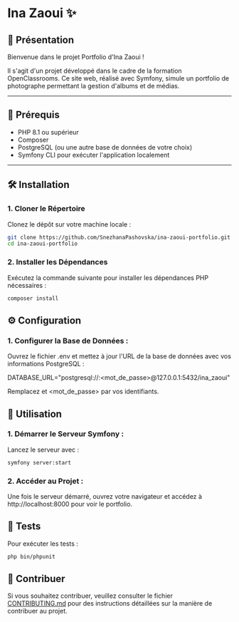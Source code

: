 # Ina Zaoui ✨

## 📌 Présentation
Bienvenue dans le projet Portfolio d'Ina Zaoui !

Il s'agit d'un projet développé dans le cadre de la formation OpenClassrooms. Ce site web, réalisé avec Symfony, simule un portfolio de photographe permettant la gestion d'albums et de médias.

---

## 🚀 Prérequis

- PHP 8.1 ou supérieur
- Composer
- PostgreSQL (ou une autre base de données de votre choix)
- Symfony CLI pour exécuter l'application localement

---

## 🛠️ Installation

### 1. Cloner le Répertoire

Clonez le dépôt sur votre machine locale :

```bash
git clone https://github.com/SnezhanaPashovska/ina-zaoui-portfolio.git
cd ina-zaoui-portfolio
```

### 2. Installer les Dépendances

Exécutez la commande suivante pour installer les dépendances PHP nécessaires :

```bash
composer install
```

## ⚙️ Configuration

### 1. Configurer la Base de Données :

Ouvrez le fichier .env et mettez à jour l'URL de la base de données avec vos informations PostgreSQL :

DATABASE_URL="postgresql://<utilisateur>:<mot_de_passe>@127.0.0.1:5432/ina_zaoui"

Remplacez <utilisateur> et <mot_de_passe> par vos identifiants.

## 🚀 Utilisation

### 1. Démarrer le Serveur Symfony :

Lancez le serveur avec :

```bash
symfony server:start
```

### 2. Accéder au Projet :

Une fois le serveur démarré, ouvrez votre navigateur et accédez à http://localhost:8000 pour voir le portfolio.

## 🧪 Tests

Pour exécuter les tests :

```bash
php bin/phpunit
```

## 🤝 Contribuer

Si vous souhaitez contribuer, veuillez consulter le fichier [CONTRIBUTING.md](./CONTRIBUTING.md) pour des instructions détaillées sur la manière de contribuer au projet.
